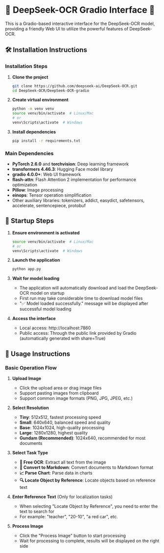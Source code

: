 # 🐳 DeepSeek-OCR Gradio Interface 🐳

This is a Gradio-based interactive interface for the DeepSeek-OCR model, providing a friendly Web UI to utilize the powerful features of DeepSeek-OCR.



## 🛠️ Installation Instructions


### Installation Steps

1. **Clone the project**
   ```bash
   git clone https://github.com/deepseek-ai/DeepSeek-OCR.git
   cd DeepSeek-OCR/DeepSeek-OCR-gradio
   ```

2. **Create virtual environment**
   ```bash
   python -m venv venv
   source venv/bin/activate  # Linux/Mac
   # or
   venv\Scripts\activate  # Windows
   ```

3. **Install dependencies**
   ```bash
   pip install -r requirements.txt
   ```

### Main Dependencies

- **PyTorch 2.6.0** and **torchvision**: Deep learning framework
- **transformers 4.46.3**: Hugging Face model library
- **gradio 4.0.0+**: Web UI framework
- **flash-attn**: Flash Attention 2 implementation for performance optimization
- **Pillow**: Image processing
- **einops**: Tensor operation simplification
- Other auxiliary libraries: tokenizers, addict, easydict, safetensors, accelerate, sentencepiece, protobuf

## 🚀 Startup Steps

1. **Ensure environment is activated**
   ```bash
   source venv/bin/activate  # Linux/Mac
   # or
   venv\Scripts\activate  # Windows
   ```

2. **Launch the application**
   ```bash
   python app.py
   ```

3. **Wait for model loading**
   - The application will automatically download and load the DeepSeek-OCR model on startup
   - First run may take considerable time to download model files
   - "✅ Model loaded successfully." message will be displayed after successful model loading

4. **Access the interface**
   - Local access: http://localhost:7860
   - Public access: Through the public link provided by Gradio (automatically generated with share=True)

## 📖 Usage Instructions

### Basic Operation Flow

1. **Upload Image**
   - Click the upload area or drag image files
   - Support pasting images from clipboard
   - Support common image formats (PNG, JPG, JPEG, etc.)

2. **Select Resolution**
   - **Tiny**: 512x512, fastest processing speed
   - **Small**: 640x640, balanced speed and quality
   - **Base**: 1024x1024, high-quality processing
   - **Large**: 1280x1280, highest quality
   - **Gundam (Recommended)**: 1024x640, recommended for most documents

3. **Select Task Type**
   - **📝 Free OCR**: Extract all text from the image
   - **📄 Convert to Markdown**: Convert documents to Markdown format
   - **📈 Parse Chart**: Parse data in charts
   - **🔍 Locate Object by Reference**: Locate objects based on reference text

4. **Enter Reference Text** (Only for localization tasks)
   - When selecting "Locate Object by Reference", you need to enter the text to search for
   - For example: "teacher", "20-10", "a red car", etc.

5. **Process Image**
   - Click the "Process Image" button to start processing
   - Wait for processing to complete, results will be displayed on the right side

